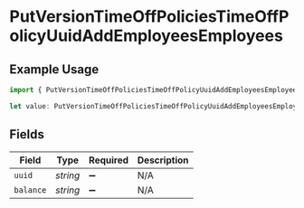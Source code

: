# PutVersionTimeOffPoliciesTimeOffPolicyUuidAddEmployeesEmployees

## Example Usage

```typescript
import { PutVersionTimeOffPoliciesTimeOffPolicyUuidAddEmployeesEmployees } from "gusto_embedded/models/operations";

let value: PutVersionTimeOffPoliciesTimeOffPolicyUuidAddEmployeesEmployees = {};
```

## Fields

| Field              | Type               | Required           | Description        |
| ------------------ | ------------------ | ------------------ | ------------------ |
| `uuid`             | *string*           | :heavy_minus_sign: | N/A                |
| `balance`          | *string*           | :heavy_minus_sign: | N/A                |